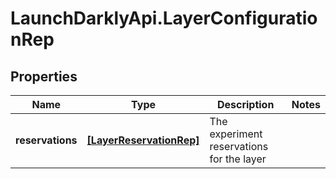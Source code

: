# LaunchDarklyApi.LayerConfigurationRep

## Properties

Name | Type | Description | Notes
------------ | ------------- | ------------- | -------------
**reservations** | [**[LayerReservationRep]**](LayerReservationRep.md) | The experiment reservations for the layer | 


